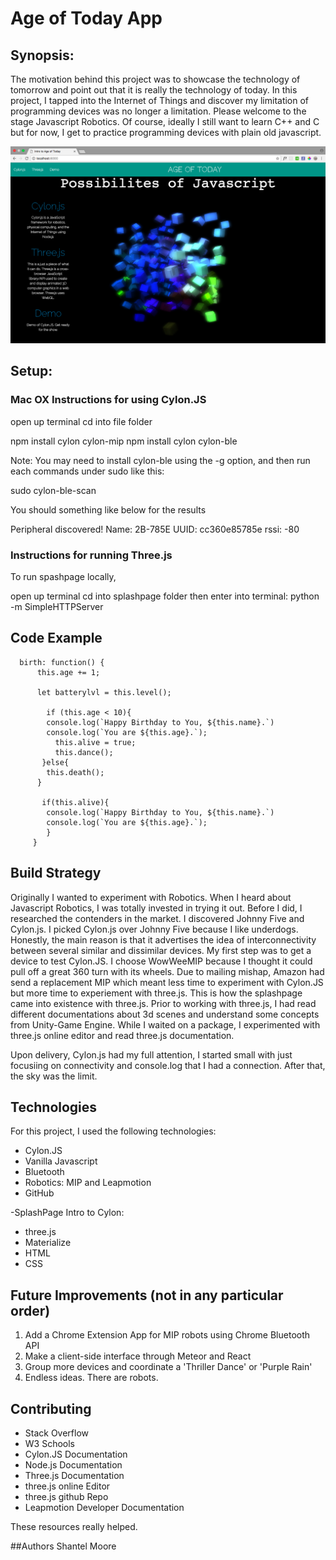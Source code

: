 #  Age of Today App


## Synopsis:
The motivation behind this project was to showcase the technology of tomorrow and point out that it
 is really the technology of today. In this project, I tapped into the Internet of Things and discover my
 limitation of programming devices was no longer a limitation. Please welcome to the stage Javascript Robotics. 
 Of course, ideally I still want to learn C++ and C but for now, I get to practice programming devices with plain old javascript. 


![Screenshot of SplashPage](./splash_page_preview.png "Picture of SplashPage")

## Setup:
### Mac OX Instructions for using Cylon.JS
open up terminal
cd into file folder

npm install cylon cylon-mip
npm install cylon cylon-ble

Note: You may need to install cylon-ble using the -g option, and then run 
each commands under sudo like this:

sudo cylon-ble-scan

You should something like below for the results

Peripheral discovered!
  Name: 2B-785E
  UUID: cc360e85785e
  rssi: -80

 ### Instructions for running Three.js

To run spashpage locally,

open up terminal
cd into splashpage folder
then enter into terminal:
  python -m SimpleHTTPServer



## Code Example
```Cylon.JS/Javascript
  birth: function() {
      this.age += 1;

      let batterylvl = this.level();

        if (this.age < 10){
        console.log(`Happy Birthday to You, ${this.name}.`)
        console.log(`You are ${this.age}.`);
          this.alive = true;
          this.dance();
       }else{
        this.death();
      }

       if(this.alive){
        console.log(`Happy Birthday to You, ${this.name}.`)
        console.log(`You are ${this.age}.`);
        }
     }
  ```

## Build Strategy
Originally I wanted to experiment with Robotics. When I heard about Javascript Robotics, I was totally invested in trying it out.
Before I did, I researched the contenders in the market. I discovered Johnny Five and Cylon.js. I picked Cylon.js over Johnny Five 
because I like underdogs.  Honestly, the main reason is that it advertises the idea of interconnectivity between several similar 
and dissimilar devices. My first step was to get a device to test Cylon.JS.  I choose WowWeeMIP because I thought it could pull off
a great 360 turn with its wheels. Due to mailing mishap, Amazon had send a replacement MIP which meant less time to experiment with Cylon.JS
but more time to experiement with three.js. This is how the splashpage came into existence with three.js. Prior to working with three.js, I had read
different documentations about 3d scenes and understand some concepts from Unity-Game Engine. While I waited on a package, I experimented 
with three.js online editor and read three.js documentation. 

Upon delivery, Cylon.js had my full attention, I started small with just focusiing on connectivity and console.log that I had a connection.
After that, the sky was the limit. 


## Technologies

For this project, I used the following technologies:

* Cylon.JS
* Vanilla Javascript
* Bluetooth
* Robotics: MIP and Leapmotion
* GitHub

-SplashPage Intro to Cylon: 
* three.js
* Materialize
* HTML
* CSS


## Future Improvements (not in any particular order)

1. Add a Chrome Extension App for MIP robots using Chrome Bluetooth API
2. Make a client-side interface through Meteor and React
3. Group more devices and coordinate a 'Thriller Dance' or 'Purple Rain'
4. Endless ideas. There are robots.



## Contributing
* Stack Overflow 
* W3 Schools
* Cylon.JS Documentation
* Node.js Documentation
* Three.js Documentation 
* three.js online Editor
* three.js github Repo
* Leapmotion Developer Documentation

These resources really helped. 

##Authors
Shantel Moore
